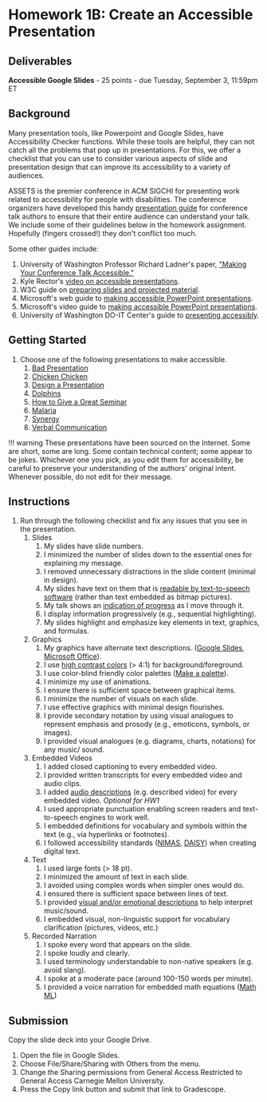 # Homework 1B: Create an Accessible Presentation

## Deliverables

**Accessible Google Slides** - 25 points - due Tuesday, September 3, 11:59pm ET

## Background

Many presentation tools, like Powerpoint and Google Slides, have Accessibility Checker functions. While these tools are helpful, they can not catch all the problems that pop up in presentations. For this, we offer a checklist that you can use to consider various aspects of slide and presentation design that can improve its accessibility to a variety of audiences. 

ASSETS is the premier conference in ACM SIGCHI for presenting work related to accessibility for people with disabilities. The conference organizers have developed this handy [presentation guide](https://www.sigaccess.org/welcome-to-sigaccess/resources/accessible-presentation-guide/) for conference talk authors to ensure that their entire audience can understand your talk. We include some of their guidelines below in the homework assignment. Hopefully (fingers crossed!) they don't conflict too much. 

Some other guides include:

1. University of Washington Professor Richard Ladner's paper, ["Making Your Conference Talk Accessible."](http://homes.cs.washington.edu/~ladner/MakingYourTalkAccessible.pdf)
1. Kyle Rector's [video on accessible presentations](https://www.youtube.com/watch?v=L9TxhGv91kc).
1. W3C guide on [preparing slides and projected material](https://www.w3.org/WAI/teach-advocate/accessible-presentations/#slides).
1. Microsoft's web guide to [making accessible PowerPoint presentations](https://support.microsoft.com/en-us/office/make-your-powerpoint-presentations-accessible-to-people-with-disabilities-6f7772b2-2f33-4bd2-8ca7-dae3b2b3ef25).
1. Microsoft's video guide to [making accessible PowerPoint presentations](https://www.youtube.com/watch?v=el60p-DGtAY).
1. University of Washington DO-IT Center's guide to [presenting accessibly](https://www.washington.edu/doit/equal-access-universal-design-your-presentation).

## Getting Started

1. Choose one of the following presentations to make accessible.
    1. [Bad Presentation](bad-presentation.pptx)
    1. [Chicken Chicken](chicken-chicken.pptx)
    1. [Design a Presentation](design-a-presentation.pptx)
    1. [Dolphins](Dolphins.pptx)
    1. [How to Give a Great Seminar](HowToGiveAGreatSeminar.pptx)
    1. [Malaria](malaria.pptx)
    1. [Synergy](synergy.pptx)
    1. [Verbal Communication](verbal-communication.pptx)

!!! warning
    These presentations have been sourced on the Internet. Some are short, some are long. Some contain technical content; some appear to be jokes. Whichever one you pick, as you edit them for accessibility, be careful to preserve your understanding of the authors' original intent. Whenever possible, do not edit for their message.


## Instructions

1. Run through the following checklist and fix any issues that you see in the presentation.
    1. Slides
        1. My slides have slide numbers.</li>
        1. I minimized the number of slides down to the essential ones for explaining my message.
        1. I removed unnecessary distractions in the slide content (minimal in design).
        1. My slides have text on them that is [readable by text-to-speech software](https://support.ignitetech.com/hc/en-us/articles/360017721954-Articles-Can-t-Be-Read-By-Text-To-Speech-Software) (rather than text embedded as bitmap pictures).
        1. My talk shows an [indication of progress](https://ccm.net/faq/937-insert-progress-bar-into-powerpoint-presentation) as I move through it.
        1. I display information progressively (e.g., sequential highlighting).
        1. My slides highlight and emphasize key elements in text, graphics, and formulas.
    1. Graphics
        1. My graphics have alternate text descriptions. ([Google Slides](https://support.google.com/docs/answer/6199477?hl=en), [Microsoft Office](https://support.microsoft.com/en-us/office/everything-you-need-to-know-to-write-effective-alt-text-df98f884-ca3d-456c-807b-1a1fa82f5dc2)).
        1. I use [high contrast colors](http://www.colorsontheweb.com/Color-Theory/Color-Contrast) (> 4:1) for background/foreground.
        1. I use color-blind friendly color palettes ([Make a palette](https://davidmathlogic.com/colorblind/#%23648FFF-%23785EF0-%23DC267F-%23FE6100-%23FFB000)).
        1. I minimize my use of animations.
        1. I ensure there is sufficient space between graphical items.
        1. I minimize the number of visuals on each slide.
        1. I use effective graphics with minimal design flourishes.
        1. I provide secondary notation by using visual analogues to represent emphasis and prosody (e.g., emoticons, symbols, or images).
        1. I provided visual analogues (e.g. diagrams, charts, notations) for any music/ sound.
    1. Embedded Videos 
        1. I added closed captioning to every embedded video.
        1. I provided written transcripts for every embedded video and audio clips.
        1. I added [audio descriptions](https://mediaaccess.org.au/web/how-to-audio-describe-a-youtube-video) (e.g. described video) for every embedded video. _Optional for HW1_
        1. I used appropriate punctuation enabling screen readers and text-to-speech engines to work well.
        1. I embedded definitions for vocabulary and symbols within the text (e.g., via hyperlinks or footnotes).
        1. I followed accessibility standards ([NIMAS](http://aem.cast.org/creating/national-instructional-materials-accessibility-standard-nimas.html), [DAISY](https://daisy.org/activities/standards/daisy/)) when creating digital text.
    1. Text
        1. I used large fonts (&gt; 18 pt).
        1. I minimized the amount of text in each slide.
        1. I avoided using complex words when simpler ones would do.
        1. I ensured there is sufficient space between lines of text.
        1. I provided [visual and/or emotional descriptions](https://www.w3.org/WAI/media/av/description/) to help interpret music/sound.
        1. I embedded visual, non-linguistic support for vocabulary clarification (pictures, videos, etc.)
    1. Recorded Narration               
        1. I spoke every word that appears on the slide.
        1. I spoke loudly and clearly.
        1. I used terminology understandable to non-native speakers (e.g. avoid slang).
        1. I spoke at a moderate pace (around 100-150 words per minute).
        1. I provided a voice narration for embedded math equations ([Math ML](https://www.w3.org/Math/))

## Submission

Copy the slide deck into your Google Drive. 

1. Open the file in Google Slides.
1. Choose File/Share/Sharing with Others from the menu.
1. Change the Sharing permissions from General Access Restricted to General Access Carnegie Mellon University.
1. Press the Copy link button and submit that link to Gradescope.

